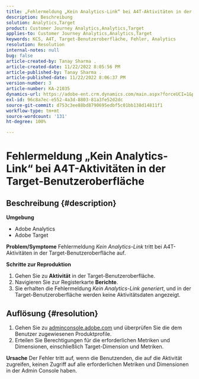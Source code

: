 ```yaml
---
title: „Fehlermeldung „Kein Analytics-Link“ bei A4T-Aktivitäten in der Target-Benutzeroberfläche“
description: Beschreibung
solution: Analytics,Target
product: Customer Journey Analytics,Analytics,Target
applies-to: Customer Journey Analytics,Analytics,Target
keywords: KCS, A4T, Target-Benutzeroberfläche, Fehler, Analytics
resolution: Resolution
internal-notes: null
bug: false
article-created-by: Tanay Sharma .
article-created-date: 11/22/2022 8:05:56 PM
article-published-by: Tanay Sharma .
article-published-date: 11/22/2022 8:06:37 PM
version-number: 3
article-number: KA-21035
dynamics-url: https://adobe-ent.crm.dynamics.com/main.aspx?forceUCI=1&pagetype=entityrecord&etn=knowledgearticle&id=d5858012-a16a-ed11-9561-6045bd006a22
exl-id: 96c8a7ec-e552-4a3d-8803-81a3fe52d2dc
source-git-commit: d753c3ee88bd8790695edbf5c01bb138d14811f1
workflow-type: tm+mt
source-wordcount: '131'
ht-degree: 100%

---
```


# Fehlermeldung „Kein Analytics-Link“ bei A4T-Aktivitäten in der Target-Benutzeroberfläche

## Beschreibung {#description}

<b>Umgebung</b>
- Adobe Analytics
- Adobe Target



<b>Problem/Symptome</b>
Fehlermeldung *Kein Analytics-Link* tritt bei A4T-Aktivitäten in der Target-Benutzeroberfläche auf.



<b>Schritte zur Reproduktion</b>

1. Gehen Sie zu <b>Aktivität</b> in der Target-Benutzeroberfläche.
2. Navigieren Sie zur Registerkarte <b>Berichte</b>.
3. Sie erhalten die Fehlermeldung *Kein Analytics-Link generiert*, und in der Target-Benutzeroberfläche werden keine Aktivitätsdaten angezeigt.



## Auflösung {#resolution}


1. Gehen Sie zu [adminconsole.adobe.com](https://adminconsole.adobe.com/) und überprüfen Sie die dem Benutzer zugewiesenen Produktprofile.
2. Erteilen Sie Berechtigungen für die erforderlichen Metriken und Dimensionen, einschließlich Target-Dimension und Metriken.



<b>Ursache</b>
Der Fehler tritt auf, wenn die Benutzenden, die auf die Aktivität zugreifen, keinen Zugriff auf alle erforderlichen Metriken und Dimensionen in der Admin Console haben.

